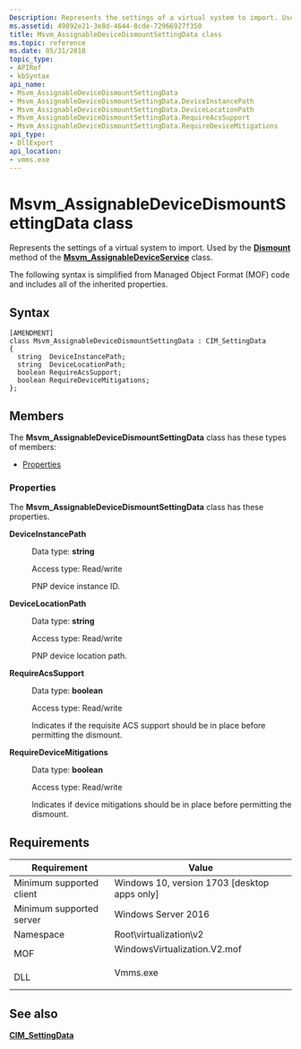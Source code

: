 ```yaml
---
Description: Represents the settings of a virtual system to import. Used by the Dismount method of the Msvm\_AssignableDeviceService class.
ms.assetid: 49892e21-3e8d-4644-8cde-72966927f350
title: Msvm_AssignableDeviceDismountSettingData class
ms.topic: reference
ms.date: 05/31/2018
topic_type: 
- APIRef
- kbSyntax
api_name: 
- Msvm_AssignableDeviceDismountSettingData
- Msvm_AssignableDeviceDismountSettingData.DeviceInstancePath
- Msvm_AssignableDeviceDismountSettingData.DeviceLocationPath
- Msvm_AssignableDeviceDismountSettingData.RequireAcsSupport
- Msvm_AssignableDeviceDismountSettingData.RequireDeviceMitigations
api_type: 
- DllExport
api_location: 
- vmms.exe
---
```


# Msvm\_AssignableDeviceDismountSettingData class

Represents the settings of a virtual system to import. Used by the [**Dismount**](msvm-assignabledeviceservice-dismountassignabledevice.md) method of the [**Msvm\_AssignableDeviceService**](msvm-assignabledeviceservice.md) class.

The following syntax is simplified from Managed Object Format (MOF) code and includes all of the inherited properties.

## Syntax

``` syntax
[AMENDMENT]
class Msvm_AssignableDeviceDismountSettingData : CIM_SettingData
{
  string  DeviceInstancePath;
  string  DeviceLocationPath;
  boolean RequireAcsSupport;
  boolean RequireDeviceMitigations;
};
```

## Members

The **Msvm\_AssignableDeviceDismountSettingData** class has these types of members:

-   [Properties](#properties)

### Properties

The **Msvm\_AssignableDeviceDismountSettingData** class has these properties.

<dl> <dt>

**DeviceInstancePath**
</dt> <dd> <dl> <dt>

Data type: **string**
</dt> <dt>

Access type: Read/write
</dt> </dl>

PNP device instance ID.

</dd> <dt>

**DeviceLocationPath**
</dt> <dd> <dl> <dt>

Data type: **string**
</dt> <dt>

Access type: Read/write
</dt> </dl>

PNP device location path.

</dd> <dt>

**RequireAcsSupport**
</dt> <dd> <dl> <dt>

Data type: **boolean**
</dt> <dt>

Access type: Read/write
</dt> </dl>

Indicates if the requisite ACS support should be in place before permitting the dismount.

</dd> <dt>

**RequireDeviceMitigations**
</dt> <dd> <dl> <dt>

Data type: **boolean**
</dt> <dt>

Access type: Read/write
</dt> </dl>

Indicates if device mitigations should be in place before permitting the dismount.

</dd> </dl>

## Requirements



| Requirement | Value |
|-------------------------------------|---------------------------------------------------------------------------------------------------------|
| Minimum supported client<br/> | Windows 10, version 1703 \[desktop apps only\]<br/>                                               |
| Minimum supported server<br/> | Windows Server 2016<br/>                                                                          |
| Namespace<br/>                | Root\\virtualization\\v2<br/>                                                                     |
| MOF<br/>                      | <dl> <dt>WindowsVirtualization.V2.mof</dt> </dl> |
| DLL<br/>                      | <dl> <dt>Vmms.exe</dt> </dl>                     |



## See also

<dl> <dt>

[**CIM\_SettingData**](cim-settingdata.md)
</dt> </dl>

 

 




